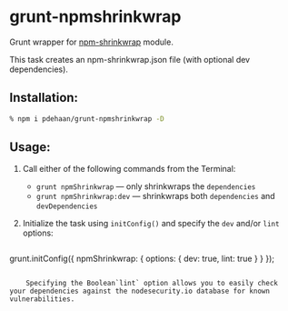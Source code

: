 # grunt-npmshrinkwrap

Grunt wrapper for [npm-shrinkwrap](https://www.npmjs.com/package/npm-shrinkwrap) module.

This task creates an npm-shrinkwrap.json file (with optional dev dependencies).

## Installation:
```sh
% npm i pdehaan/grunt-npmshrinkwrap -D
```

## Usage:

1. Call either of the following commands from the Terminal:
    - `grunt npmShrinkwrap` &mdash; only shrinkwraps the `dependencies`
    - `grunt npmShrinkwrap:dev` &mdash; shrinkwraps both `dependencies` and `devDependencies`

2. Initialize the task using `initConfig()` and specify the `dev` and/or `lint` options:
    ```js
grunt.initConfig({
  npmShrinkwrap: {
    options: {
      dev: true,
      lint: true
    }
  }
});
```

    Specifying the Boolean`lint` option allows you to easily check your dependencies against the nodesecurity.io database for known vulnerabilities.
